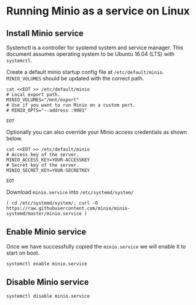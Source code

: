 # Running Minio as a service on Linux

## Install Minio service

Systemctl is a controller for systemd system and service manager. This document assumes operating system to be Ubuntu 16.04 (LTS) with `systemctl`.

Create a default minio startup config file at `/etc/default/minio`. `MINIO_VOLUMES` should be updated with the correct path.
```
cat <<EOT >> /etc/default/minio
# Local export path.
MINIO_VOLUMES="/mnt/export"
# Use if you want to run Minio on a custom port.
# MINIO_OPTS="--address :9001"

EOT
```

Optionally you can also override your Minio access credentials as shown below.
```
cat <<EOT >> /etc/default/minio
# Access key of the server.
MINIO_ACCESS_KEY=YOUR-ACCESSKEY
# Secret key of the server.
MINIO_SECRET_KEY=YOUR-SECRETKEY

EOT
```

Download `minio.service` into  `/etc/systemd/system/`
```
( cd /etc/systemd/system/; curl -O https://raw.githubusercontent.com/minio/minio-systemd/master/minio.service )
```

## Enable Minio service

Once we have successfully copied the `minio.service` we will enable it to start on boot.
```
systemctl enable minio.service
```

## Disable Minio service
```
systemctl disable minio.service
```
